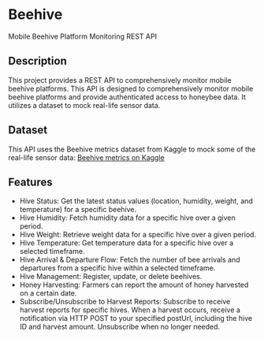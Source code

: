 # Beehive
Mobile Beehive Platform Monitoring REST API

## Description
This project provides a REST API to comprehensively monitor mobile beehive platforms. This API is designed to comprehensively monitor mobile beehive platforms and provide authenticated access to honeybee data. It utilizes a dataset to mock real-life sensor data.

## Dataset
This API uses the Beehive metrics dataset from Kaggle to mock some of the real-life sensor data: [Beehive metrics on Kaggle](https://www.kaggle.com/datasets/se18m502/bee-hive-metrics/data)

## Features
* Hive Status: Get the latest status values (location, humidity, weight, and temperature) for a specific beehive.
* Hive Humidity: Fetch humidity data for a specific hive over a given period.
* Hive Weight: Retrieve weight data for a specific hive over a given period.
* Hive Temperature: Get temperature data for a specific hive over a selected timeframe.
* Hive Arrival & Departure Flow: Fetch the number of bee arrivals and departures from a specific hive within a selected timeframe.
* Hive Management: Register, update, or delete beehives.
* Honey Harvesting: Farmers can report the amount of honey harvested on a certain date.
* Subscribe/Unsubscribe to Harvest Reports: Subscribe to receive harvest reports for specific hives. When a harvest occurs, receive a notification via HTTP POST to your specified postUrl, including the hive ID and harvest amount. Unsubscribe when no longer needed.
